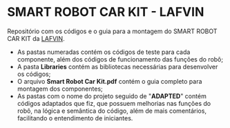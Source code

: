 # SMART ROBOT CAR KIT - LAFVIN

Repositório com os códigos e o guia para a montagem do SMART ROBOT CAR KIT da [LAFVIN](https://pt.aliexpress.com/store/1942043).

- As pastas numeradas contém os códigos de teste para cada componente, além dos códigos de funcionamento das funções do robô;
- A pasta **Libraries** contém as bibliotecas necessárias para desenvolver os códigos;
- O arquivo **Smart Robot Car Kit.pdf** contém o guia completo para montagem dos componentes;
- As pastas com o nome do projeto seguido de "**ADAPTED**" contém códigos adaptados que fiz, que possuem melhorias nas funções do robô, na lógica e semântica do código, além de mais comentários, facilitando o entendimento de iniciantes.
